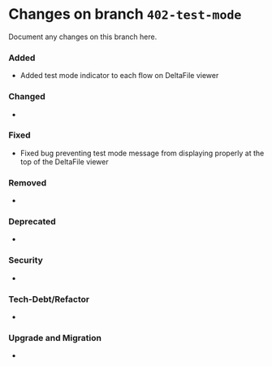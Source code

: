 # Changes on branch `402-test-mode`
Document any changes on this branch here.
### Added
- Added test mode indicator to each flow on DeltaFile viewer

### Changed
-

### Fixed
- Fixed bug preventing test mode message from displaying properly at the top of the DeltaFile viewer

### Removed
-

### Deprecated
-

### Security
-

### Tech-Debt/Refactor
-

### Upgrade and Migration
-
